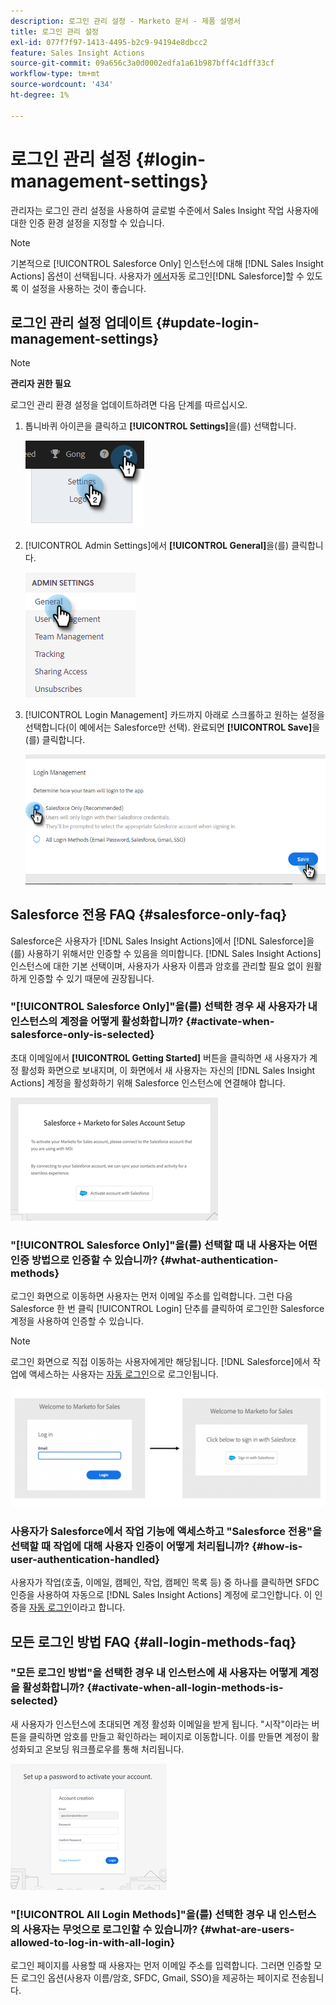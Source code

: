 ```yaml
---
description: 로그인 관리 설정 - Marketo 문서 - 제품 설명서
title: 로그인 관리 설정
exl-id: 077f7f97-1413-4495-b2c9-94194e8dbcc2
feature: Sales Insight Actions
source-git-commit: 09a656c3a0d0002edfa1a61b987bff4c1dff33cf
workflow-type: tm+mt
source-wordcount: '434'
ht-degree: 1%

---
```


# 로그인 관리 설정 {#login-management-settings}

관리자는 로그인 관리 설정을 사용하여 글로벌 수준에서 Sales Insight 작업 사용자에 대한 인증 환경 설정을 지정할 수 있습니다.

>[!NOTE]
>
>기본적으로 [!UICONTROL Salesforce Only] 인스턴스에 대해 [!DNL Sales Insight Actions] 옵션이 선택됩니다. 사용자가 [에서 &#x200B;](/help/marketo/product-docs/marketo-sales-insight/actions/admin/auto-login-from-salesforce.md)자동 로그인[!DNL Salesforce]할 수 있도록 이 설정을 사용하는 것이 좋습니다.

## 로그인 관리 설정 업데이트 {#update-login-management-settings}

>[!NOTE]
>
>**관리자 권한 필요**

로그인 관리 환경 설정을 업데이트하려면 다음 단계를 따르십시오.

1. 톱니바퀴 아이콘을 클릭하고 **[!UICONTROL Settings]**&#x200B;을(를) 선택합니다.

   ![](assets/login-management-settings-1.png)

1. [!UICONTROL Admin Settings]에서 **[!UICONTROL General]**&#x200B;을(를) 클릭합니다.

   ![](assets/login-management-settings-2.png)

1. [!UICONTROL Login Management] 카드까지 아래로 스크롤하고 원하는 설정을 선택합니다(이 예에서는 Salesforce만 선택). 완료되면 **[!UICONTROL Save]**&#x200B;을(를) 클릭합니다.

   ![](assets/login-management-settings-3.png)

## Salesforce 전용 FAQ {#salesforce-only-faq}

Salesforce은 사용자가 [!DNL Sales Insight Actions]에서 [!DNL Salesforce]을(를) 사용하기 위해서만 인증할 수 있음을 의미합니다. [!DNL Sales Insight Actions] 인스턴스에 대한 기본 선택이며, 사용자가 사용자 이름과 암호를 관리할 필요 없이 원활하게 인증할 수 있기 때문에 권장됩니다.

### &quot;[!UICONTROL Salesforce Only]&quot;을(를) 선택한 경우 새 사용자가 내 인스턴스의 계정을 어떻게 활성화합니까? {#activate-when-salesforce-only-is-selected}

초대 이메일에서 **[!UICONTROL Getting Started]** 버튼을 클릭하면 새 사용자가 계정 활성화 화면으로 보내지며, 이 화면에서 새 사용자는 자신의 [!DNL Sales Insight Actions] 계정을 활성화하기 위해 Salesforce 인스턴스에 연결해야 합니다.

![](assets/login-management-settings-4.png)

### &quot;[!UICONTROL Salesforce Only]&quot;을(를) 선택할 때 내 사용자는 어떤 인증 방법으로 인증할 수 있습니까? {#what-authentication-methods}

로그인 화면으로 이동하면 사용자는 먼저 이메일 주소를 입력합니다. 그런 다음 Salesforce 한 번 클릭 [!UICONTROL Login] 단추를 클릭하여 로그인한 Salesforce 계정을 사용하여 인증할 수 있습니다.

>[!NOTE]
>
>로그인 화면으로 직접 이동하는 사용자에게만 해당됩니다. [!DNL Salesforce]에서 작업에 액세스하는 사용자는 [자동 로그인](/help/marketo/product-docs/marketo-sales-insight/actions/admin/auto-login-from-salesforce.md)으로 로그인됩니다.

![](assets/login-management-settings-5.png)

### 사용자가 Salesforce에서 작업 기능에 액세스하고 &quot;Salesforce 전용&quot;을 선택할 때 작업에 대해 사용자 인증이 어떻게 처리됩니까? {#how-is-user-authentication-handled}

사용자가 작업(호출, 이메일, 캠페인, 작업, 캠페인 목록 등) 중 하나를 클릭하면 SFDC 인증을 사용하여 자동으로 [!DNL Sales Insight Actions] 계정에 로그인합니다. 이 인증을 [자동 로그인](/help/marketo/product-docs/marketo-sales-insight/actions/admin/auto-login-from-salesforce.md)이라고 합니다.

## 모든 로그인 방법 FAQ {#all-login-methods-faq}

### &quot;모든 로그인 방법&quot;을 선택한 경우 내 인스턴스에 새 사용자는 어떻게 계정을 활성화합니까? {#activate-when-all-login-methods-is-selected}

새 사용자가 인스턴스에 초대되면 계정 활성화 이메일을 받게 됩니다. &quot;시작&quot;이라는 버튼을 클릭하면 암호를 만들고 확인하라는 페이지로 이동합니다. 이를 만들면 계정이 활성화되고 온보딩 워크플로우를 통해 처리됩니다.

![](assets/login-management-settings-6.png)

### &quot;[!UICONTROL All Login Methods]&quot;을(를) 선택한 경우 내 인스턴스의 사용자는 무엇으로 로그인할 수 있습니까? {#what-are-users-allowed-to-log-in-with-all-login}

로그인 페이지를 사용할 때 사용자는 먼저 이메일 주소를 입력합니다. 그러면 인증할 모든 로그인 옵션(사용자 이름/암호, SFDC, Gmail, SSO)을 제공하는 페이지로 전송됩니다.
